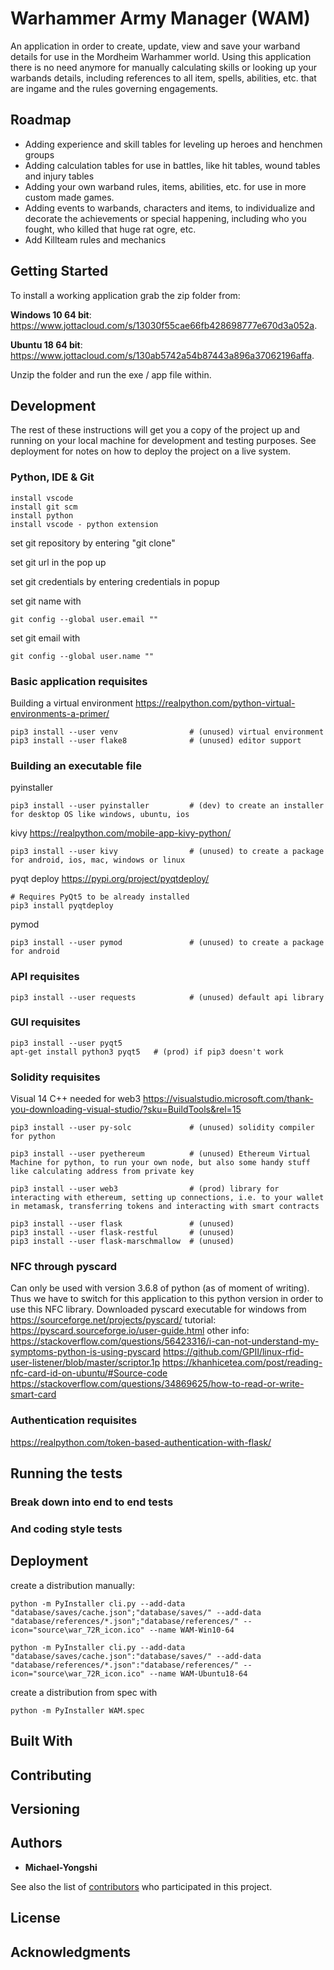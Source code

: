 # Warhammer Army Manager (WAM)

An application in order to create, update, view and save your warband details for use in the Mordheim Warhammer world. Using this application there is no need anymore for manually calculating skills or looking up your warbands details, including references to all item, spells, abilities, etc. that are ingame and the rules governing engagements.

## Roadmap
- Adding experience and skill tables for leveling up heroes and henchmen groups
- Adding calculation tables for use in battles, like hit tables, wound tables and injury tables
- Adding your own warband rules, items, abilities, etc. for use in more custom made games.
- Adding events to warbands, characters and items, to individualize and decorate the achievements or special happening, including who you fought, who killed that huge rat ogre, etc.
- Add Killteam rules and mechanics

## Getting Started

To install a working application grab the zip folder from:

<b>Windows 10 64 bit</b>: https://www.jottacloud.com/s/13030f55cae66fb428698777e670d3a052a. 

<b>Ubuntu 18 64 bit</b>: https://www.jottacloud.com/s/130ab5742a54b87443a896a37062196affa.

Unzip the folder and run the exe / app file within.

## Development

The rest of these instructions will get you a copy of the project up and running on your local machine for development and testing purposes. See deployment for notes on how to deploy the project on a live system.

### Python, IDE & Git

```
install vscode
install git scm
install python
install vscode - python extension
```

set git repository by entering "git clone"

set git url in the pop up

set git credentials by entering credentials in popup

set git name with 
```
git config --global user.email ""
```
set git email with 
```
git config --global user.name ""
```

### Basic application requisites

Building a virtual environment
https://realpython.com/python-virtual-environments-a-primer/
```
pip3 install --user venv                # (unused) virtual environment
pip3 install --user flake8              # (unused) editor support
```

### Building an executable file

pyinstaller
```
pip3 install --user pyinstaller         # (dev) to create an installer for desktop OS like windows, ubuntu, ios
```

kivy
https://realpython.com/mobile-app-kivy-python/
```
pip3 install --user kivy                # (unused) to create a package for android, ios, mac, windows or linux
```

pyqt deploy
https://pypi.org/project/pyqtdeploy/
```
# Requires PyQt5 to be already installed
pip3 install pyqtdeploy
```

pymod
```
pip3 install --user pymod               # (unused) to create a package for android
```

### API requisites

```
pip3 install --user requests            # (unused) default api library
```

### GUI requisites

```
pip3 install --user pyqt5
apt-get install python3 pyqt5   # (prod) if pip3 doesn't work
```

### Solidity requisites

Visual 14 C++ needed for web3
https://visualstudio.microsoft.com/thank-you-downloading-visual-studio/?sku=BuildTools&rel=15

```
pip3 install --user py-solc             # (unused) solidity compiler for python

pip3 install --user pyethereum          # (unused) Ethereum Virtual Machine for python, to run your own node, but also some handy stuff like calculating address from private key

pip3 install --user web3                # (prod) library for interacting with ethereum, setting up connections, i.e. to your wallet in metamask, transferring tokens and interacting with smart contracts

pip3 install --user flask               # (unused)
pip3 install --user flask-restful       # (unused)
pip3 install --user flask-marschmallow  # (unused)
```

### NFC through pyscard
Can only be used with version 3.6.8 of python (as of moment of writing). Thus we have to switch for this application to this python version in order to use this NFC library.
Downloaded pyscard executable for windows from https://sourceforge.net/projects/pyscard/
tutorial: https://pyscard.sourceforge.io/user-guide.html
other info:
https://stackoverflow.com/questions/56423316/i-can-not-understand-my-symptoms-python-is-using-pyscard
https://github.com/GPII/linux-rfid-user-listener/blob/master/scriptor.1p
https://khanhicetea.com/post/reading-nfc-card-id-on-ubuntu/#Source-code
https://stackoverflow.com/questions/34869625/how-to-read-or-write-smart-card

### Authentication requisites
https://realpython.com/token-based-authentication-with-flask/


## Running the tests



### Break down into end to end tests



### And coding style tests



## Deployment

create a distribution manually: 
```
python -m PyInstaller cli.py --add-data "database/saves/cache.json";"database/saves/" --add-data "database/references/*.json";"database/references/" --icon="source\war_72R_icon.ico" --name WAM-Win10-64

python -m PyInstaller cli.py --add-data "database/saves/cache.json":"database/saves/" --add-data "database/references/*.json":"database/references/" --icon="source\war_72R_icon.ico" --name WAM-Ubuntu18-64
```
<!-- python -m PyInstaller cli.py --add-data "database/saves/cache.json";"database/saves/" --add-data "database/references/*.json";"database/references/" --icon="source\war_72R_icon.ico" --name WAM_OF --onefile -->

create a distribution from spec with 
```
python -m PyInstaller WAM.spec
```
<!-- python -m PyInstaller WAM_OF.spec -->

## Built With



## Contributing



## Versioning



## Authors

* **Michael-Yongshi** 

See also the list of [contributors](https://github.com/your/project/contributors) who participated in this project.

## License



## Acknowledgments



